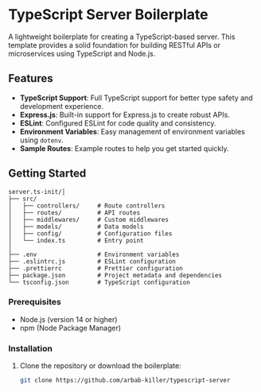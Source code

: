 # TypeScript Server Boilerplate

A lightweight boilerplate for creating a TypeScript-based server. This template provides a solid foundation for building RESTful APIs or microservices using TypeScript and Node.js.

## Features

- **TypeScript Support**: Full TypeScript support for better type safety and development experience.
- **Express.js**: Built-in support for Express.js to create robust APIs.
- **ESLint**: Configured ESLint for code quality and consistency.
- **Environment Variables**: Easy management of environment variables using `dotenv`.
- **Sample Routes**: Example routes to help you get started quickly.

## Getting Started

```
server.ts-init/│
├── src/
│   ├── controllers/     # Route controllers
│   ├── routes/          # API routes
│   ├── middlewares/     # Custom middlewares
│   ├── models/          # Data models
│   ├── config/          # Configuration files
│   └── index.ts         # Entry point
│
├── .env                 # Environment variables
├── .eslintrc.js         # ESLint configuration
├── .prettierrc          # Prettier configuration
├── package.json         # Project metadata and dependencies
└── tsconfig.json        # TypeScript configuration 
```


### Prerequisites

- Node.js (version 14 or higher)
- npm (Node Package Manager)

### Installation

1. Clone the repository or download the boilerplate:

   ```bash
   git clone https://github.com/arbab-killer/typescript-server
   ```
